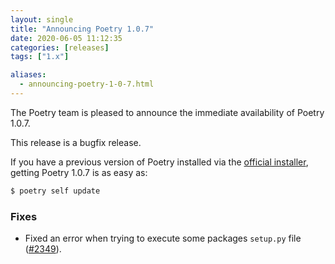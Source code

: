 ```yaml
---
layout: single
title: "Announcing Poetry 1.0.7"
date: 2020-06-05 11:12:35
categories: [releases]
tags: ["1.x"]

aliases:
  - announcing-poetry-1-0-7.html
---
```


The Poetry team is pleased to announce the immediate availability of Poetry 1.0.7.

<!--more-->

This release is a bugfix release.

If you have a previous version of Poetry installed via the [official installer](/docs/#installation),
getting Poetry 1.0.7 is as easy as:

```bash
$ poetry self update
```

### Fixes

- Fixed an error when trying to execute some packages `setup.py` file ([#2349](https://github.com/python-poetry/poetry/pull/2349)).
